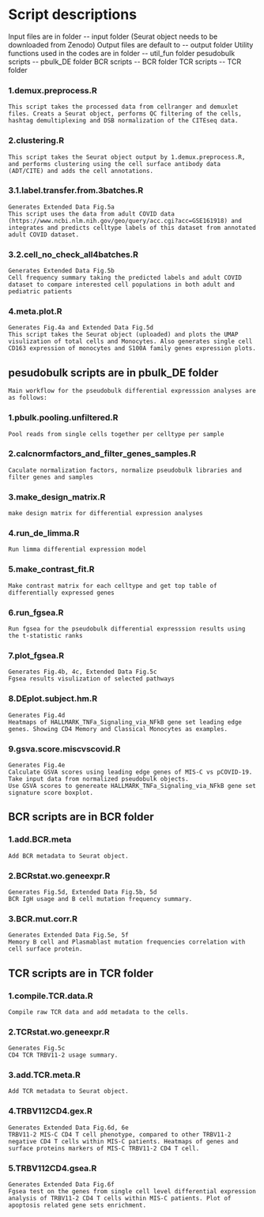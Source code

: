 # Script descriptions

Input files are in folder -- input folder (Seurat object needs to be downloaded from Zenodo)
Output files are default to -- output folder
Utility functions used in the codes are in folder -- util_fun folder
pesudobulk scripts -- pbulk_DE folder
BCR scripts -- BCR folder
TCR scripts -- TCR folder

### 1.demux.preprocess.R

	This script takes the processed data from cellranger and demuxlet files. Creats a Seurat object, performs QC filtering of the cells, hashtag demultiplexing and DSB normalization of the CITEseq data.
	
### 2.clustering.R

	This script takes the Seurat object output by 1.demux.preprocess.R, and performs clustering using the cell surface antibody data (ADT/CITE) and adds the cell annotations.
	
### 3.1.label.transfer.from.3batches.R
	
	Generates Extended Data Fig.5a
	This script uses the data from adult COVID data (https://www.ncbi.nlm.nih.gov/geo/query/acc.cgi?acc=GSE161918) and integrates and predicts celltype labels of this dataset from annotated adult COVID dataset.

### 3.2.cell_no_check_all4batches.R

	Generates Extended Data Fig.5b
	Cell frequency summary taking the predicted labels and adult COVID dataset to compare interested cell populations in both adult and pediatric patients

### 4.meta.plot.R

	Generates Fig.4a and Extended Data Fig.5d
	This script takes the Seurat object (uploaded) and plots the UMAP visulization of total cells and Monocytes. Also generates single cell CD163 expression of monocytes and S100A family genes expression plots.


## pesudobulk scripts are in pbulk_DE folder
	
	Main workflow for the pseudobulk differential expresssion analyses are as follows:


### 1.pbulk.pooling.unfiltered.R
	
	Pool reads from single cells together per celltype per sample

### 2.calcnormfactors_and_filter_genes_samples.R

	Caculate normalization factors, normalize pseudobulk libraries and filter genes and samples

### 3.make_design_matrix.R

	make design matrix for differential expression analyses

### 4.run_de_limma.R
	
	Run limma differential expression model

### 5.make_contrast_fit.R

	Make contrast matrix for each celltype and get top table of differentially expressed genes

### 6.run_fgsea.R
	
	Run fgsea for the pseudobulk differential expresssion results using the t-statistic ranks

### 7.plot_fgsea.R

	Generates Fig.4b, 4c, Extended Data Fig.5c
	Fgsea results visulization of selected pathways

### 8.DEplot.subject.hm.R

	Generates Fig.4d
	Heatmaps of HALLMARK_TNFa_Signaling_via_NFkB gene set leading edge genes. Showing CD4 Memory and Classical Monocytes as examples.

### 9.gsva.score.miscvscovid.R
	
	Generates Fig.4e
	Calculate GSVA scores using leading edge genes of MIS-C vs pCOVID-19. Take input data from normalized pseudobulk objects.
	Use GSVA scores to genereate HALLMARK_TNFa_Signaling_via_NFkB gene set signature score boxplot.



## BCR scripts are in BCR folder

### 1.add.BCR.meta

	Add BCR metadata to Seurat object.

### 2.BCRstat.wo.geneexpr.R

	Generates Fig.5d, Extended Data Fig.5b, 5d
	BCR IgH usage and B cell mutation frequency summary.

### 3.BCR.mut.corr.R

	Generates Extended Data Fig.5e, 5f
	Memory B cell and Plasmablast mutation frequencies correlation with cell surface protein.



## TCR scripts are in TCR folder

### 1.compile.TCR.data.R
	
	Compile raw TCR data and add metadata to the cells.

### 2.TCRstat.wo.geneexpr.R

	Generates Fig.5c
	CD4 TCR TRBV11-2 usage summary.

### 3.add.TCR.meta.R

	Add TCR metadata to Seurat object.

### 4.TRBV112CD4.gex.R
	
	Generates Extended Data Fig.6d, 6e
	TRBV11-2 MIS-C CD4 T cell phenotype, compared to other TRBV11-2 negative CD4 T cells within MIS-C patients. Heatmaps of genes and surface proteins markers of MIS-C TRBV11-2 CD4 T cell.

### 5.TRBV112CD4.gsea.R

	Generates Extended Data Fig.6f
	Fgsea test on the genes from single cell level differential expression analysis of TRBV11-2 CD4 T cells within MIS-C patients. Plot of apoptosis related gene sets enrichment.












